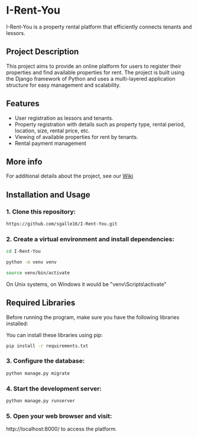 # I-Rent-You

I-Rent-You is a property rental platform that efficiently connects tenants and lessors.

## Project Description

This project aims to provide an online platform for users to register their properties and find available properties for rent. The project is built using the Django framework of Python and uses a multi-layered application structure for easy management and scalability.

## Features

- User registration as lessors and tenants.
- Property registration with details such as property type, rental period, location, size, rental price, etc.
- Viewing of available properties for rent by tenants.
- Rental payment management

## More info 

For additional details about the project, see our [Wiki](https://[github.com/sgalle16/TU_REPO/wiki](https://github.com/sgalle16/I-Rent-You/wiki))


## Installation and Usage

### 1. Clone this repository:
```bash
https://github.com/sgalle16/I-Rent-You.git
```
  
### 2. Create a virtual environment and install dependencies:
```bash
cd I-Rent-You
```

```bash
python -m venv venv
```
```bash
source venv/bin/activate 
```
On Unix systems, on Windows it would be "venv\Scripts\activate"  

## Required Libraries

Before running the program, make sure you have the following libraries installed:

You can install these libraries using pip:

```bash
pip install -r requirements.txt
```

### 3. Configure the database:
```bash
python manage.py migrate
```

### 4. Start the development server:
```bash
python manage.py runserver
```

### 5. Open your web browser and visit:
  http://localhost:8000/ to access the platform.


